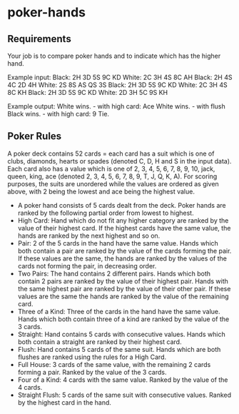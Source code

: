 # poker-hands

## Requirements

Your job is to compare poker hands and to indicate which has the higher hand.

Example input:
Black: 2H 3D 5S 9C KD  White: 2C 3H 4S 8C AH
Black: 2H 4S 4C 2D 4H  White: 2S 8S AS QS 3S
Black: 2H 3D 5S 9C KD  White: 2C 3H 4S 8C KH
Black: 2H 3D 5S 9C KD  White: 2D 3H 5C 9S KH

Example output:
White wins. - with high card: Ace
White wins. - with flush
Black wins. - with high card: 9
Tie.

## Poker Rules

A poker deck contains 52 cards = each card has a suit which is one of clubs, diamonds, hearts
or spades (denoted C, D, H and S in the input data). Each card also has a value which is one
of 2, 3, 4, 5, 6, 7, 8, 9, 10, jack, queen, king, ace (denoted 2, 3, 4, 5, 6, 7, 8, 9, T, J, 
Q, K, A). For scoring purposes, the suits are unordered while the values are ordered as given
above, with 2 being the lowest and ace being the highest value.

* A poker hand consists of 5 cards dealt from the deck. Poker hands are ranked by the
  following partial order from lowest to highest.
* High Card: Hand which do not fit any higher category are ranked by the value of their
  highest card. If the highest cards have the same value, the hands are ranked by the 
  next highest and so on.
* Pair: 2 of the 5 cards in the hand have the same value. Hands which both contain a 
  pair are ranked by the value of the cards forming the pair. If these values are the
  same, the hands are ranked by the values of the cards not forming the pair, in
  decreasing order.
* Two Pairs: The hand contains 2 different pairs. Hands which both contain 2 pairs are 
  ranked by the value of their highest pair. Hands with the same highest pair are ranked
  by the value of their other pair. If these values are the same the hands are ranked by
  the value of the remaining card.
* Three of a Kind: Three of the cards in the hand have the same value. Hands which both
  contain three of a kind are ranked by the value of the 3 cards.
* Straight: Hand contains 5 cards with consecutive values. Hands which both contain a
  straight are ranked by their highest card.
* Flush: Hand contains 5 cards of the same suit. Hands which are both flushes are ranked
  using the rules for a High Card.
* Full House: 3 cards of the same value, with the remaining 2 cards forming a pair.
  Ranked by the value of the 3 cards.
* Four of a Kind: 4 cards with the same value. Ranked by the value of the 4 cards.
* Straight Flush: 5 cards of the same suit with consecutive values. Ranked by the highest
  card in the hand.
